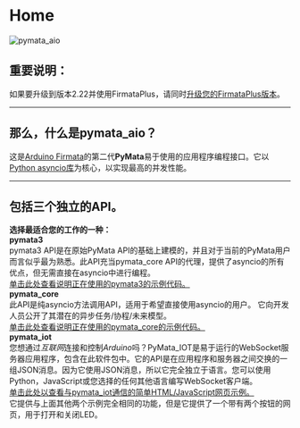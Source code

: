 # Home
![pymata_aio](https://camo.githubusercontent.com/026940cd9bfe4ebb86d014da5ecfdf9099729bba/68747470733a2f2f7261772e6769746875622e636f6d2f4d7259734c61622f70796d6174612d61696f2f6d61737465722f646f63756d656e746174696f6e2f696d616765732f6c6f676f2e706e67)  
## 重要说明：
如果要升级到版本2.22并使用FirmataPlus，请同时[升级您的FirmataPlus版本](https://github.com/MrYsLab/pymata-aio/wiki/Uploading-FirmataPlus-to-Arduino)。 
*** 
## 那么，什么是pymata_aio？
这是[Arduino Firmata](https://github.com/firmata/arduino)的第二代**PyMata**易于使用的应用程序编程接口。它以[Python asyncio库](https://docs.python.org/3/library/asyncio.html)为核心，以实现最高的并发性能。
***
## 包括三个独立的API。
**选择最适合您的工作的一种：**  
**pymata3**  
pymata3 API是在原始PyMata API的基础上建模的，并且对于当前的PyMata用户而言似乎最为熟悉。此API充当pymata_core API的代理，提供了asyncio的所有优点，但无需直接在asyncio中进行编程。  
[单击此处查看说明正在使用的pymata3的示例代码。](https://gist.github.com/MrYsLab/8b735813e413bf62b455)  
**pymata_core**  
此API是纯asyncio方法调用API，适用于希望直接使用asyncio的用户。 它向开发人员公开了其潜在的异步任务/协程/未来模型。  
[单击此处查看说明正在使用的pymata_core的示例代码。](https://gist.github.com/MrYsLab/df8ec22ea16de6c84d67)  
**pymata_iot**  
您想通过*互联网*连接和控制*Arduino*吗？PyMata_IOT是易于运行的WebSocket服务器应用程序，包含在此软件包中。它的API是在应用程序和服务器之间交换的一组JSON消息。因为它使用JSON消息，所以它完全独立于语言。您可以使用Python，JavaScript或您选择的任何其他语言编写WebSocket客户端。  
[单击此处以查看与pymata_iot通信的简单HTML/JavaScript网页示例。](https://gist.github.com/MrYsLab/fc6d9def21832f4b743b)  
它提供与上面其他两个示例完全相同的功能，但是它提供了一个带有两个按钮的网页，用于打开和关闭LED。